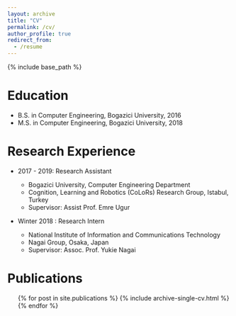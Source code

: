 ```yaml
---
layout: archive
title: "CV"
permalink: /cv/
author_profile: true
redirect_from:
  - /resume
---
```


{% include base_path %}

Education
======
* B.S. in Computer Engineering, Bogazici University, 2016
* M.S. in Computer Engineering, Bogazici University, 2018

Research Experience
======
* 2017 - 2019: Research Assistant
  * Bogazici University, Computer Engineering Department
  * Cognition, Learning and Robotics (CoLoRs) Research Group, Istabul, Turkey 
  * Supervisor: Assist Prof. Emre Ugur

* Winter 2018 : Research Intern
  * National Institute of Information and Communications Technology
  * Nagai Group, Osaka, Japan
  * Supervisor: Assoc. Prof. Yukie Nagai
  

Publications
======
  <ul>{% for post in site.publications %}
    {% include archive-single-cv.html %}
  {% endfor %}</ul>

